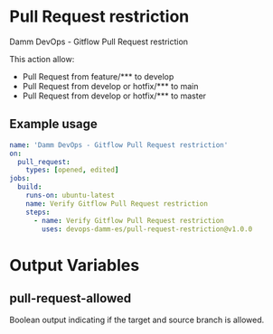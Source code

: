 # Pull Request restriction

Damm DevOps - Gitflow Pull Request restriction

This action allow:

- Pull Request from feature/*** to develop
- Pull Request from develop or hotfix/*** to main
- Pull Request from develop or hotfix/*** to master

## Example usage

```yaml
name: 'Damm DevOps - Gitflow Pull Request restriction'
on:
  pull_request:
    types: [opened, edited]
jobs:
  build:
    runs-on: ubuntu-latest
    name: Verify Gitflow Pull Request restriction
    steps:
      - name: Verify Gitflow Pull Request restriction
        uses: devops-damm-es/pull-request-restriction@v1.0.0
```

# Output Variables

## pull-request-allowed

Boolean output indicating if the target and source branch is allowed.
